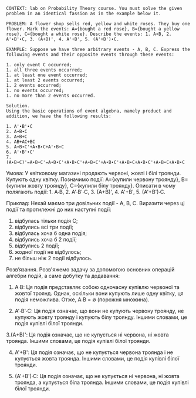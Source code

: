 ```
CONTEXT: lab on Probability Theory course. You must solve the given problem in an identical fassion as in the example below it.

PROBLEM: A flower shop sells red, yellow and white roses. They buy one flower. Mark the events: A={bought a red rose}, B={bought a yellow rose}, C={bought a white rose}. Describe the events: 1. A∙B, 2. A'∙B'∙C, 3. (A+B)', 4. A'+B', 5. (A'+B')∙C.

EXAMPLE: Suppose we have three arbitrary events - A, B, C. Express the following events and their opposite events through these events:

1. only event C occurred;
1. all three events occurred;
1. at least one event occurred;
1. at least 2 events occurred;
1. 2 events occurred;
1. no events occurred;
1. no more than 2 events occurred.

Solution.
Using the basic operations of event algebra, namely product and addition, we have the following results:

1. A'∙B'∙C
2. A∙B∙C
3. A+B+C
4. AB+AC+BC
5. A∙B∙C'+A∙B∙C+A'∙B∙C
6. A'∙B'∙C'
7. (A∙B∙C)'=A∙B∙C'=A∙B∙C'+A∙B∙C'+A∙B∙C'+A∙B∙C'+A∙B∙C+A∙B∙C'+A∙B∙C+A∙B∙C
```

Умова:
У квітковому магазині продають червоні, жовті і білі троянди. Купують одну квітку. Позначимо події: А={купили червону троянду}, В={купили жовту троянду}, С={купили білу троянду}. Описати в чому полягають події: 1. A∙B, 2. A'∙B'∙C, 3. (A+B)', 4. A'+B', 5. (A'+B')∙C.

Приклад:
Нехай маємо три довільних події - А, В, С. Виразити через ці події та протилежні до них наступні події:

1. відбулась тільки подія С;
1. відбулись всі три події;
1. відбулась хоча б одна подія;
1. відбулись хоча б 2 події;
1. відбулись 2 події;
1. жодної події не відбулось;
1. не більш ніж 2 події відбулось.

Розв’язання.
Розв'яжемо задачу за допомогою основних операцій алгебри подій, а саме добутку та додавання:

1. A∙B: Ця подія представляє собою одночасну купівлю червоної та жовтої троянд. Однак, оскільки вони купують лише одну квітку, ця подія неможлива. Отже, A∙B = ∅ (порожня множина).

2. A'∙B'∙C: Ця подія означає, що вони не купують червону троянду, не купують жовту троянду і купують білу троянду. Іншими словами, це подія купівлі білої троянди.

3.(A+B)': Ця подія означає, що не купується ні червона, ні жовта троянда. Іншими словами, це подія купівлі білої троянди.

4. A'+B': Ця подія означає, що не купується червона троянда і не купується жовта троянда. Іншими словами, це подія купівлі білої троянди.

5. (A'+B')∙C: Ця подія означає, що не купується ні червона, ні жовта троянда, а купується біла троянда. Іншими словами, це подія купівлі білої троянди.
